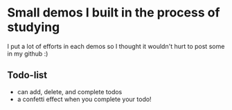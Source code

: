 # Small demos I built in the process of studying
I put a lot of efforts in each demos so I thought it wouldn't hurt to post some in my github :)

## Todo-list
* can add, delete, and complete todos
* a confetti effect when you complete your todo!
